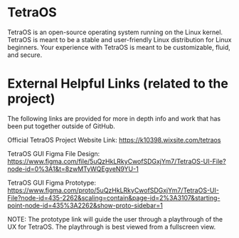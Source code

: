 # TetraOS

TetraOS is an open-source operating system running on the Linux kernel. TetraOS is meant to be a stable and user-friendly Linux distribution for Linux beginners. Your experience with TetraOS is meant to be customizable, fluid, and secure.

# External Helpful Links (related to the project)

The following links are provided for more in depth info and work that has been put together outside of GitHub.

Official TetraOS Project Website Link: https://k10398.wixsite.com/tetraos

TetraOS GUI Figma File Design: https://www.figma.com/file/5uQzHkLRkyCwofSDGxjYm7/TetraOS-UI-File?node-id=0%3A1&t=8zwMTyWQEgveN9YU-1

TetraOS GUI Figma Prototype: https://www.figma.com/proto/5uQzHkLRkyCwofSDGxjYm7/TetraOS-UI-File?node-id=435-2262&scaling=contain&page-id=2%3A3107&starting-point-node-id=435%3A2262&show-proto-sidebar=1

NOTE: The prototype link will guide the user through a playthrough of the UX for TetraOS. The playthrough is best viewed from a fullscreen view. 
